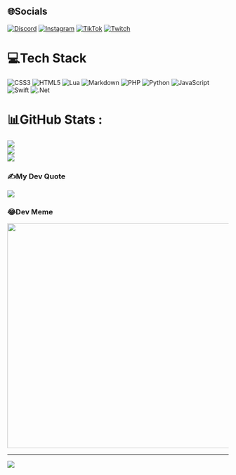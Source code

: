 
## 🌐Socials
[![Discord](https://img.shields.io/badge/Discord-%237289DA.svg?logo=discord&logoColor=white)](htttps://discord.gg/https://discord.gg/RGTT4jaBZP) [![Instagram](https://img.shields.io/badge/Instagram-%23E4405F.svg?logo=Instagram&logoColor=white)](https://instagram.com/MegArthur.YT) [![TikTok](https://img.shields.io/badge/TikTok-%23000000.svg?logo=TikTok&logoColor=white)](https://tiktok.com/@MegArthur.YT) [![Twitch](https://img.shields.io/badge/Twitch-%239146FF.svg?logo=Twitch&logoColor=white)](https://twitch.tv/Meg_Arthur) 

# 💻Tech Stack
![CSS3](https://img.shields.io/badge/css3-%231572B6.svg?style=for-the-badge&logo=css3&logoColor=white) ![HTML5](https://img.shields.io/badge/html5-%23E34F26.svg?style=for-the-badge&logo=html5&logoColor=white) ![Lua](https://img.shields.io/badge/lua-%232C2D72.svg?style=for-the-badge&logo=lua&logoColor=white) ![Markdown](https://img.shields.io/badge/markdown-%23000000.svg?style=for-the-badge&logo=markdown&logoColor=white) ![PHP](https://img.shields.io/badge/php-%23777BB4.svg?style=for-the-badge&logo=php&logoColor=white) ![Python](https://img.shields.io/badge/python-3670A0?style=for-the-badge&logo=python&logoColor=ffdd54) ![JavaScript](https://img.shields.io/badge/javascript-%23323330.svg?style=for-the-badge&logo=javascript&logoColor=%23F7DF1E) ![Swift](https://img.shields.io/badge/swift-F54A2A?style=for-the-badge&logo=swift&logoColor=white) ![.Net](https://img.shields.io/badge/.NET-5C2D91?style=for-the-badge&logo=.net&logoColor=white)
# 📊GitHub Stats :
![](https://github-readme-stats.vercel.app/api?username=ARLBR10&theme=blue-green&hide_border=false&include_all_commits=true&count_private=false)<br/>
![](https://github-readme-streak-stats.herokuapp.com/?user=ARLBR10&theme=blue-green&hide_border=false)<br/>
![](https://github-readme-stats.vercel.app/api/top-langs/?username=ARLBR10&theme=blue-green&hide_border=false&include_all_commits=true&count_private=false&layout=compact)

### ✍️My Dev Quote
![](https://quotes-github-readme.vercel.app/api?type=horizontal&theme=tokyonight)

### 😂Dev Meme
<img src="https://random-memer.herokuapp.com/" width="512px"/>

---
[![](https://visitcount.itsvg.in/api?id=ARLBR10&icon=0&color=0)](https://visitcount.itsvg.in)
